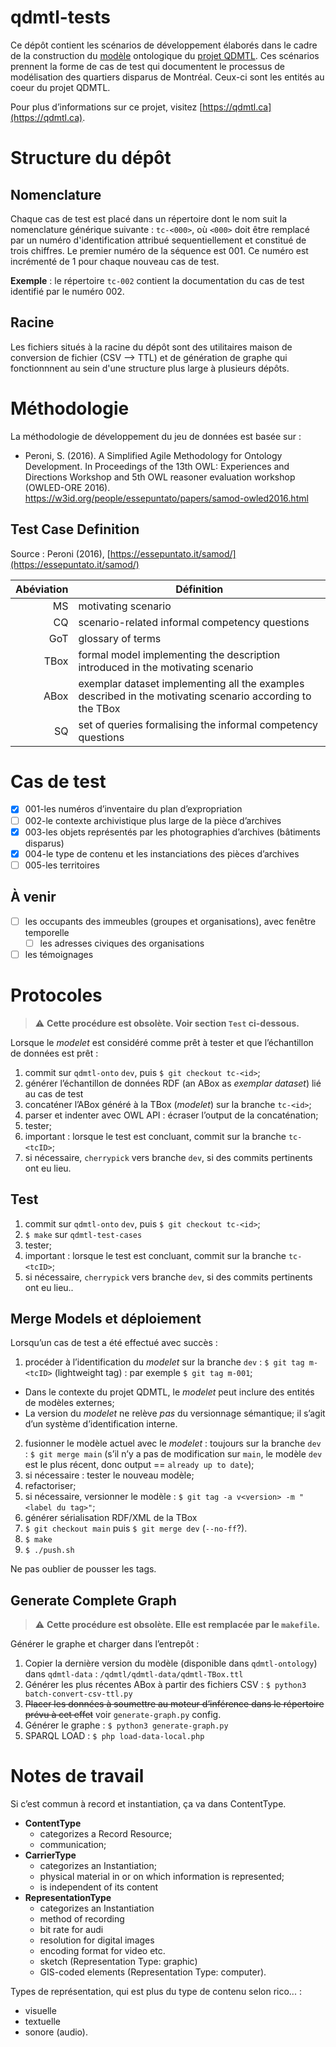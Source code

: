 # qdmtl-tests

Ce dépôt contient les scénarios de développement élaborés dans le cadre de la construction du [modèle](https://github.com/qdmtl/qdmtl-model) ontologique du [projet QDMTL](https://qdmtl.ca). Ces scénarios prennent la forme de cas de test qui documentent le processus de modélisation des quartiers disparus de Montréal. Ceux-ci sont les entités au coeur du projet QDMTL.

Pour plus d’informations sur ce projet, visitez [https://qdmtl.ca](https://qdmtl.ca).

<!--C’est depuis ce répertoire que s’exécute la constitution du jeu de données sur la base d'un assemblage de différentes sources.-->
# Structure du dépôt

## Nomenclature

Chaque cas de test est placé dans un répertoire dont le nom suit la nomenclature générique suivante : `tc-<000>`, où `<000>` doit être remplacé par un numéro d'identification attribué sequentiellement et constitué de trois chiffres. Le premier numéro de la séquence est 001. Ce numéro est incrémenté de 1 pour chaque nouveau cas de test.

**Exemple** : le répertoire `tc-002` contient la documentation du cas de test identifié par le numéro 002.

## Racine

Les fichiers situés à la racine du dépôt sont des utilitaires maison de conversion de fichier (CSV --> TTL) et de génération de graphe qui fonctionnnent au sein d'une structure plus large à plusieurs dépôts.

# Méthodologie

La méthodologie de développement du jeu de données est basée sur :

- Peroni, S. (2016). A Simplified Agile Methodology for Ontology Development. In Proceedings of the 13th OWL: Experiences and Directions Workshop and 5th OWL reasoner evaluation workshop (OWLED-ORE 2016). https://w3id.org/people/essepuntato/papers/samod-owled2016.html

## Test Case Definition

Source : Peroni (2016), [https://essepuntato.it/samod/](https://essepuntato.it/samod/)

| Abéviation | Définition |
|---:|---|
| MS  | motivating scenario |
| CQ  | scenario-related informal competency questions |
| GoT  | glossary of terms |
| TBox  | formal model implementing the description introduced in the motivating scenario |
| ABox  | exemplar dataset implementing all the examples described in the motivating scenario according to the TBox |
| SQ  | set of queries formalising the informal competency questions |

# Cas de test

- [x] 001-les numéros d’inventaire du plan d’expropriation
- [ ] 002-le contexte archivistique plus large de la pièce d’archives
- [x] 003-les objets représentés par les photographies d’archives (bâtiments disparus)
- [x] 004-le type de contenu et les instanciations des pièces d’archives
- [ ] 005-les territoires

## À venir

- [ ] les occupants des immeubles (groupes et organisations), avec fenêtre temporelle
  - [ ] les adresses civiques des organisations
- [ ] les témoignages
<!-- - [ ] inventory number status (certain, uncertain, unreadable, etc.) -->

# Protocoles

> :warning: **Cette procédure est obsolète. Voir section `Test` ci-dessous.**

Lorsque le *modelet* est considéré comme prêt à tester et que l’échantillon de données est prêt :

1. commit sur `qdmtl-onto` `dev`, puis `$ git checkout tc-<id>`;
2. générer l’échantillon de données RDF (an ABox as *exemplar dataset*) lié au cas de test
3. concaténer l’ABox généré à la TBox (*modelet*) sur la branche `tc-<id>`;
4. parser et indenter avec OWL API : écraser l’output de la concaténation;
5. tester;
6. important : lorsque le test est concluant, commit sur la branche `tc-<tcID>`;
7. si nécessaire, `cherrypick` vers branche `dev`, si des commits pertinents ont eu lieu.

## Test

1. commit sur `qdmtl-onto` `dev`, puis `$ git checkout tc-<id>`;
2. `$ make` sur `qdmtl-test-cases`
3. tester;
4. important : lorsque le test est concluant, commit sur la branche `tc-<tcID>`;
5. si nécessaire, `cherrypick` vers branche `dev`, si des commits pertinents ont eu lieu..

## Merge Models et déploiement

Lorsqu’un cas de test a été effectué avec succès :

1. procéder à l’identification du *modelet* sur la branche `dev` : `$ git tag m-<tcID>` (lightweight tag) : par exemple `$ git tag m-001`;
  - Dans le contexte du projet QDMTL, le *modelet* peut inclure des entités de modèles externes;
  - La version du *modelet* ne relève *pas* du versionnage sémantique; il s’agit d’un système d’identification interne.
2. fusionner le modèle actuel avec le *modelet* : toujours sur la branche `dev` : `$ git merge main` (s’il n’y a pas de modification sur `main`, le modèle `dev` est le plus récent, donc output == `already up to date`);
3. si nécessaire : tester le nouveau modèle;
4. refactoriser;
5. si nécessaire, versionner le modèle : `$ git tag -a v<version> -m "<label du tag>"`;
6. générer sérialisation RDF/XML de la TBox
7. `$ git checkout main` puis `$ git merge dev` (`--no-ff`?).
8. `$ make`
9. `$ ./push.sh`

Ne pas oublier de pousser les tags.

## Generate Complete Graph

> :warning: **Cette procédure est obsolète. Elle est remplacée par le `makefile`.**

Générer le graphe et charger dans l’entrepôt :

1. Copier la dernière version du modèle (disponible dans `qdmtl-ontology`) dans `qdmtl-data` : `/qdmtl/qdmtl-data/qdmtl-TBox.ttl`
2. Générer les plus récentes ABox à partir des fichiers CSV : `$ python3 batch-convert-csv-ttl.py`
3. ~~Placer les données à soumettre au moteur d’inférence dans le répertoire prévu à cet effet~~ voir `generate-graph.py` config.
4. Générer le graphe : `$ python3 generate-graph.py`
5. SPARQL LOAD : `$ php load-data-local.php`

# Notes de travail

Si c’est commun à record et instantiation, ça va dans ContentType.

- **ContentType**
  - categorizes a Record Resource;
  - communication;
- **CarrierType**
  - categorizes an Instantiation;
  - physical material in or on which information is represented;
  - is independent of its content
- **RepresentationType**
  - categorizes an Instantiation
  - method of recording
  - bit rate for audi
  - resolution for digital images
  - encoding format for video etc.
  - sketch (Representation Type: graphic)
  - GIS-coded elements (Representation Type: computer).

Types de représentation, qui est plus du type de contenu selon rico... :

- visuelle
- textuelle
- sonore (audio).